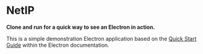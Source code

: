 # NetIP

**Clone and run for a quick way to see an Electron in action.**

This is a simple demonstration Electron application based on the [Quick Start Guide](http://electron.atom.io/docs/latest/tutorial/quick-start) within the Electron documentation.
